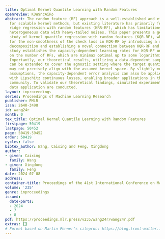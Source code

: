 ```yaml
---
title: Optimal Kernel Quantile Learning with Random Features
openreview: KOW9ncAiRo
abstract: The random feature (RF) approach is a well-established and efficient tool
  for scalable kernel methods, but existing literature has primarily focused on kernel
  ridge regression with random features (KRR-RF), which has limitations in handling
  heterogeneous data with heavy-tailed noises. This paper presents a generalization
  study of kernel quantile regression with random features (KQR-RF), which accounts
  for the non-smoothness of the check loss in KQR-RF by introducing a refined error
  decomposition and establishing a novel connection between KQR-RF and KRR-RF. Our
  study establishes the capacity-dependent learning rates for KQR-RF under mild conditions
  on the number of RFs, which are minimax optimal up to some logarithmic factors.
  Importantly, our theoretical results, utilizing a data-dependent sampling strategy,
  can be extended to cover the agnostic setting where the target quantile function
  may not precisely align with the assumed kernel space. By slightly modifying our
  assumptions, the capacity-dependent error analysis can also be applied to cases
  with Lipschitz continuous losses, enabling broader applications in the machine learning
  community. To validate our theoretical findings, simulated experiments and a real
  data application are conducted.
layout: inproceedings
series: Proceedings of Machine Learning Research
publisher: PMLR
issn: 2640-3498
id: wang24r
month: 0
tex_title: Optimal Kernel Quantile Learning with Random Features
firstpage: 50419
lastpage: 50452
page: 50419-50452
order: 50419
cycles: false
bibtex_author: Wang, Caixing and Feng, Xingdong
author:
- given: Caixing
  family: Wang
- given: Xingdong
  family: Feng
date: 2024-07-08
address:
container-title: Proceedings of the 41st International Conference on Machine Learning
volume: '235'
genre: inproceedings
issued:
  date-parts:
  - 2024
  - 7
  - 8
pdf: https://proceedings.mlr.press/v235/wang24r/wang24r.pdf
extras: []
# Format based on Martin Fenner's citeproc: https://blog.front-matter.io/posts/citeproc-yaml-for-bibliographies/
---
```

